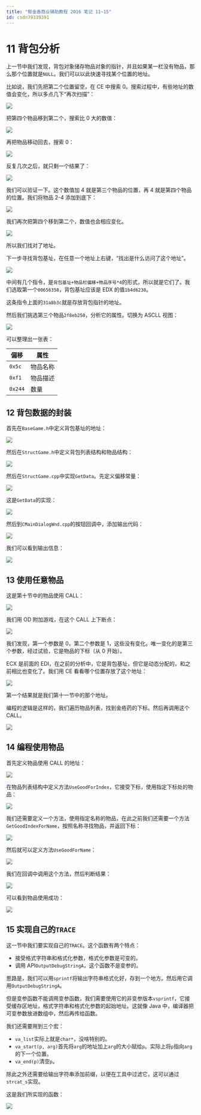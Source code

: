 ```yaml
---
title: "郁金香商业辅助教程 2016 笔记 11~15"
id: csdn79339391
---
```


# 11 背包分析

上一节中我们发现，背包对象储存物品对象的指针，并且如果某一栏没有物品，那么那个位置就是`NULL`。我们可以以此快速寻找某个位置的地址。

比如说，我们先把第二个位置留空，在 CE 中搜索 0。搜索过程中，有些地址的数值会变化，所以多点几下“再次扫描”：

![](../img/e7b87c261f27e1277c6abbc304c3ad6c.png)

把第四个物品移到第二个，搜索比 0 大的数值：

![](../img/a65706568502e50de195f0f3234d58e8.png)

再把物品移动回去，搜索 0：

![](../img/ad91c4168910af036a92f10ccf3f756d.png)

反复几次之后，就只剩一个结果了：

![](../img/9038fa58402d668481f968d50ebfea8d.png)

我们可以验证一下。这个数值加 4 就是第三个物品的位置，再 4 就是第四个物品的位置。我们将物品 2-4 添加到底下：

![](../img/b272d27d529f007d192cf7e3ddf5fe41.png)

我们再次把第四个移到第二个，数值也会相应变化。

![](../img/e309848900624b37480b179961b10b61.png)

所以我们找对了地址。

下一步寻找背包基址，在任意一个地址上右键，“找出是什么访问了这个地址”。

![](../img/7264355fe35c1822f6abb5b694312f4b.png)

中间有几个指令，是`背包基址+物品栏偏移+物品序号*4`的形式，所以就是它们了。我们选取第一个`00656358`，背包基址应该是 EDX 的值`1b4d6238`。

这条指令上面的`31a8b3c`就是存放背包指针的地址。

然后我们挑选第三个物品`2f8eb250`，分析它的属性。切换为 ASCLL 视图：

![](../img/bdf822092692b74119c05dc9f4d04f89.png)

可以整理出一张表：

| 偏移 | 属性 |
| --- | --- |
| `0x5c` | 物品名称 |
| `0xf1` | 物品描述 |
| `0x244` | 数量 |

## 12 背包数据的封装

首先在`BaseGame.h`中定义背包基址的地址：

![](../img/cbfa50e43fe4530b5934da7196238e6e.png)

然后在`StructGame.h`中定义背包列表结构和物品结构：

![](../img/7fafd21b33eaf8a56d9869a64926e760.png)

然后在`StructGame.cpp`中实现`GetData`。先定义偏移常量：

![](../img/585eccbef0ecdfab23248396e33b6679.png)

这是`GetData`的实现：

![](../img/f92480a1a435fd8d1b479889fffa0031.png)

然后到`CMainDialogWnd.cpp`的按钮回调中，添加输出代码：

![](../img/637b9e87613b72471080050f95f67501.png)

我们可以看到输出信息：

![](../img/13f572ee87dc915d187ff03298fdd69e.png)

## 13 使用任意物品

这是第十节中的物品使用 CALL：

![](../img/e1d714a046b32743700cd3a37509563f.png)

我们用 OD 附加游戏，在这个 CALL 上下断点：

![](../img/5db27fd35e5fe009c61c6ca3a116ee8b.png)

我们发现，第一个参数是 0，第二个参数是 1，这些没有变化。唯一变化的是第三个参数，经过试验，它是物品的下标（从 0 开始）。

ECX 是前面的 EDI，在之前的分析中，它是背包基址，但它是动态分配的，和之前相比也变化了。我们用 CE 看看哪个位置存放了这个地址：

![](../img/9b37b76e25362856573373f821be30e3.png)

第一个结果就是我们第十一节中的那个地址。

编程的逻辑是这样的，我们遍历物品列表，找到金疮药的下标。然后再调用这个 CALL。

![](../img/79ef979795aa27e37be886f264b4ea66.png)

## 14 编程使用物品

首先定义物品使用 CALL 的地址：

![](../img/e34cc217d8e89ce714994ccb58654b9e.png)

在物品列表结构中定义方法`UseGoodForIndex`，它接受下标，使用指定下标处的物品：

![](../img/238559e301abf83a2d3913ce1d320558.png)

我们还需要定义一个方法，使用指定名称的物品，在此之前我们还需要一个方法`GetGoodIndexForName`，按照名称寻找物品，并返回下标：

![](../img/3ec5aa2babfb67886e45f71474e9c607.png)

然后就可以定义方法`UseGoodForName`：

![](../img/097d20d358e3b165faabb207b8385f40.png)

我们在回调中调用这个方法，然后判断结果：

![](../img/252a31d29b5b59ee2f2b686eed6d0e37.png)

可以看到物品使用成功：

![](../img/985eada449b9c20718bf59aa1a9ebb80.png)

## 15 实现自己的`TRACE`

这一节中我们要实现自己的`TRACE`。这个函数有两个特点：

*   接受格式字符串和格式化参数，格式化参数是可变的。
*   调用 API`OutputDebugStringA`，这个函数不是变参的。

思路是，我们可以用`sprintf`将输出字符串格式化好，存到一个地方。然后用它调用`OutputDebugStringA`。

但是变参函数不能调用变参函数，我们需要使用它的非变参版本`vsprintf`，它接受缓存区地址，格式字符串和格式化参数的起始地址。这就像 Java 中，编译器把可变参数放进数组中，然后再传给函数。

我们还需要用到三个宏：

*   `va_list`实际上就是`char*`，没啥特别的。
*   `va_start(p, arg)`首先将`arg`的地址加上`arg`的大小赋给`p`。实际上将`p`指向`arg`的下一个位置。
*   `va_end(p)`清空`p`。

除此之外还需要给输出字符串添加前缀，以便在工具中过滤它，这可以通过`strcat_s`实现。

这是我们所实现的函数：

![](../img/818131138d67904dee01e229345c1ff4.png)